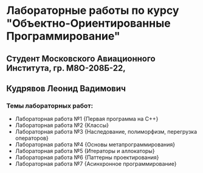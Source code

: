 # **Лабораторные работы по курсу "Объектно-Ориентированные Программирование"**
## Студент Московского Авиационного Института, гр. М8О-208Б-22,
## Кудрявов Леонид Вадимович 

### Темы лабораторных работ:

- Лабораторная работа №1 {Первая программа на C++}
- Лабораторная работа №2 {Классы}
- Лабораторная работа №3 {Наследование, полиморфизм, перегрузка операторов}
- Лабораторная работа №4 {Основы метапрограммирования}
- Лабораторная работа №5 {Итераторы и аллокаторы}
- Лабораторная работа №6 {Паттерны проектирования}
- Лабораторная работа №7 {Асинхронное программирование}
